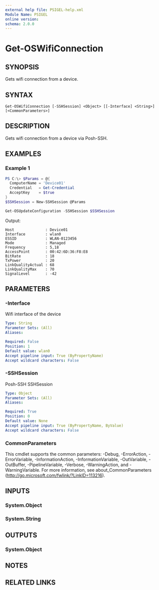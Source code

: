 ```yaml
---
external help file: PSIGEL-help.xml
Module Name: PSIGEL
online version:
schema: 2.0.0
---
```


# Get-OSWifiConnection

## SYNOPSIS
Gets wifi connection from a device.

## SYNTAX

```
Get-OSWifiConnection [-SSHSession] <Object> [[-Interface] <String>] [<CommonParameters>]
```

## DESCRIPTION
Gets wifi connection from a device via Posh-SSH.

## EXAMPLES

### Example 1
```powershell
PS C:\> $Params = @{
  ComputerName = 'Device01'
  Credential   = Get-Credential
  AcceptKey    = $true
}
$SSHSession = New-SSHSession @Params

Get-OSUpdateConfiguration -SSHSession $SSHSession
```

Output:

```console
Host              : Device01
Interface         : wlan0
ESSID             : WLAN-0123456
Mode              : Managed
Frequency         : 5,18
AccessPoint       : 00:42:6D:36:F8:E8
BitRate           : 18
TxPower           : 20
LinkQualityActual : 68
LinkQualityMax    : 70
SignalLevel       : -42
```

## PARAMETERS

### -Interface
Wifi interface of the device

```yaml
Type: String
Parameter Sets: (All)
Aliases:

Required: False
Position: 1
Default value: wlan0
Accept pipeline input: True (ByPropertyName)
Accept wildcard characters: False
```

### -SSHSession
Posh-SSH SSHSession

```yaml
Type: Object
Parameter Sets: (All)
Aliases:

Required: True
Position: 0
Default value: None
Accept pipeline input: True (ByPropertyName, ByValue)
Accept wildcard characters: False
```

### CommonParameters
This cmdlet supports the common parameters: -Debug, -ErrorAction, -ErrorVariable, -InformationAction, -InformationVariable, -OutVariable, -OutBuffer, -PipelineVariable, -Verbose, -WarningAction, and -WarningVariable.
For more information, see about_CommonParameters (http://go.microsoft.com/fwlink/?LinkID=113216).

## INPUTS

### System.Object

### System.String

## OUTPUTS

### System.Object
## NOTES

## RELATED LINKS
